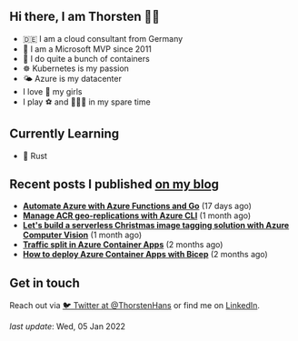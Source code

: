 ## Hi there, I am Thorsten 👋🏼

- 🇩🇪 I am a cloud consultant from Germany
- 🔷 I am a Microsoft MVP since 2011
- 🐳 I do quite a bunch of containers
- ☸️ Kubernetes is my passion
- 🌤 Azure is my datacenter
- I love 💞 my girls
- I play ⚽️ and 🏃🏻‍♂️ in my spare time

## Currently Learning

- 🦀 Rust

## Recent posts I published [on my blog](https://thorsten-hans.com)

- **[Automate Azure with Azure Functions and Go](https://thorsten-hans.com/automate-azure-with-azure-functions-and-go/)** (17 days ago)
- **[Manage ACR geo-replications with Azure CLI](https://thorsten-hans.com/manage-acr-geo-replications-with-azurecli/)** (1 month ago)
- **[Let's build a serverless Christmas image tagging solution with Azure Computer Vision](https://thorsten-hans.com/serverless-image-tagging-with-azure-computer-vision/)** (1 month ago)
- **[Traffic split in Azure Container Apps](https://thorsten-hans.com/traffic-split-in-azure-container-apps/)** (2 months ago)
- **[How to deploy Azure Container Apps with Bicep](https://thorsten-hans.com/how-to-deploy-azure-container-apps-with-bicep/)** (2 months ago)

## Get in touch

Reach out via [🐦 Twitter at @ThorstenHans](https://twitter.com/ThorstenHans) or find me on [LinkedIn](https://linkedin.com/in/ThorstenHans).

_last update_: Wed, 05 Jan 2022

